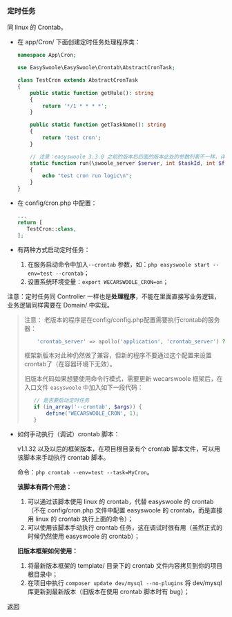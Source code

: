 ### 定时任务

同 linux 的 Crontab。

- 在 app/Cron/ 下面创建定时任务处理程序类：

  ```php
  namespace App\Cron;
  
  use EasySwoole\EasySwoole\Crontab\AbstractCronTask;
  
  class TestCron extends AbstractCronTask
  {
      public static function getRule(): string
      {
          return '*/1 * * * *';
      }
  
      public static function getTaskName(): string
      {
          return 'test cron';
      }
  
      // 注意：easyswoole 3.3.0 之前的版本后后面的版本此处的参数列表不一样，详情见官网。下面是 3.3.0 前的写法
      static function run(\swoole_server $server, int $taskId, int $fromWorkerId, $flags = null)
      {
          echo "test cron run logic\n";
      }
  }
  ```

- 在 config/cron.php 中配置：
     ```php
    ...
    return [
        TestCron::class,
    ];
     ```

- 有两种方式启动定时任务：
    1. 在服务启动命令中加入`--crontab` 参数，如：`php easyswoole start --env=test --crontab`；
    2. 设置系统环境变量：`export WECARSWOOLE_CRON=on`；

注意：定时任务同 Controller 一样也是**处理程序**，不能在里面直接写业务逻辑，业务逻辑同样需要在 Domain/ 中实现。

> 注意：
> 老版本的程序是在config/config.php配置需要执行crontab的服务器：
>    ```php
>        'crontab_server' => apollo('application', 'crontab_server') ?: '',
>    ```
> 框架新版本对此种仍然做了兼容，但新的程序不要通过这个配置来设置crontab了（在容器环境下无效）。
>
> 旧版本代码如果想要使用命令行模式，需要更新 wecarswoole 框架后，在入口文件 `easyswoole` 中加入如下一段代码：
> ```php
>    // 是否要启动定时任务
>    if (in_array('--crontab', $args)) {
>        define('WECARSWOOLE_CRON', 1);
>    }
> ```


- 如何手动执行（调试）crontab 脚本：

  v1.1.32 以及以后的框架版本，在项目根目录有个 crontab 脚本文件，可以用该脚本来手动执行 crontab 脚本。

  命令：`php crontab --env=test --task=MyCron`。

  **该脚本有两个用途：**
  1. 可以通过该脚本使用 linux 的 crontab，代替 easyswoole 的 crontab（不在 config/cron.php 文件中配置 easyswoole 的 crontab，而是直接用 linux 的 crontab 执行上面的命令）；
  2. 可以使用该脚本手动执行 crontab 任务，这在调试时很有用（虽然正式的时候仍然使用 easyswoole 的 crontab）；

  **旧版本框架如何使用：**
  1. 将最新版本框架的 template/ 目录下的 crontab 文件内容拷贝到你的项目根目录中；
  2. 在项目中执行 `composer update dev/mysql --no-plugins` 将 dev/mysql 库更新到最新版本（旧版本在使用 crontab 脚本时有 bug）；

[返回](../README.md)

